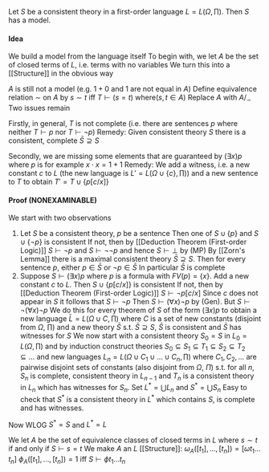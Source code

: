Let $S$ be a consistent theory in a first-order language $L=L\left( \Omega,\prod \right)$. Then $S$ has a model.

#### Idea
We build a model from the language itself 
To begin with, we let $A$ be the set of closed terms of $L$, i.e. terms with no variables
We turn this into a [[Structure]] in the obvious way

$A$ is still not a model (e.g. $1+0$ and $1$ are not equal in $A$)
Define equivalence relation $\sim$ on $A$ by 
$s\sim t$ iff $T\vdash(s=t)$ where($s,t \in A$)
Replace $A$ with $A /_{\sim}$
Two issues remain

Firstly, in general, $T$ is not complete (i.e. there are sentences $p$ where neither $T\vdash p$ nor $T\vdash \neg p$)
Remedy: Given consistent theory $S$ there is a consistent, complete $\bar{S}\supseteq S$

Secondly, we are missing some elements that are guaranteed by $(\exists x)p$ where $p$ is for example $x\cdot x=1+1$
Remedy: We add a witness, i.e. a new constant $c$ to $L$ (the new language is $L'=L\left( \Omega \cup \{ c \},\prod \right)$) and a new sentence to $T$ to obtain $T'=T\cup \{ p[c /x] \}$

#### Proof (NONEXAMINABLE)
We start with two observations
1. Let $S$ be a consistent theory, $p$ be a sentence
   Then one of $S\cup \{ p \}$ and $S\cup \{ \neg p \}$ is consistent
   If not, then by [[Deduction Theorem (First-order Logic)]] 
   $S\vdash \neg p$ and $S\vdash \neg \neg p$ and hence $S\vdash \bot$ by (MP)
   By [[Zorn's Lemma]] there is a maximal consistent theory $\bar{S}\supseteq S$. 
   Then for every sentence $p$, either $p \in \bar{S}$ or $\neg p \in \bar{S}$
   In particular $\bar{S}$ is complete
2. Suppose $S\vdash(\exists x)p$ where $p$ is a formula with $FV(p)=\{ x \}$. Add a new constant $c$ to $L$. Then $S\cup \{ p[c/ x] \}$ is consistent
   If not, then by [[Deduction Theorem (First-order Logic)]] $S\vdash \neg p[c /x]$
   Since $c$ does not appear in $S$ it follows that $S\vdash \neg p$
   Then $S\vdash(\forall x)\neg p$ by (Gen). 
   But $S\vdash \neg(\forall x)\neg p$
   We do this for every theorem of $S$ of the form $(\exists x)p$ to obtain a new language $\bar{L}=L\left( \Omega \cup C,\prod \right)$ where $C$ is a set of new constants (disjoint from $\Omega$, $\prod$) and a new theory $\bar{S}$ s.t. $\bar{S}\supseteq S$, $\bar{S}$ is consistent and $\bar{S}$ has witnesses for $S$ 
We now start with a consistent theory $S_{0}=S$ in $L_{0}=L\left( \Omega,\prod \right)$ and by induction construct theories $S_{0}\subseteq S_{1}\subseteq T_{1}\subseteq S_{2}\subseteq T_{2}\subseteq\dots$
and new languages $L_{n}=L\left( \Omega \cup C_{1}\cup\dots \cup C_{n},\prod \right)$ where $C_{1},C_{2},\dots$ are pairwise disjoint sets of constants (also disjoint from $\Omega$, $\Pi$)
s.t. for all $n$, $S_{n}$ is complete, consistent theory in $L_{n-1}$ 
and $T_{n}$ is a consistent theory in $L_{n}$ which has witnesses for $S_{n}$.
Set $L^{*}=\bigcup L_{n}$ and $S^{*}=\bigcup S_{n}$
Easy to check that $S^{*}$ is a consistent theory in $L^{*}$ which contains $S$, is complete and has witnesses.

Now WLOG $S^{*}=S$ and $L^{*}=L$

We let $A$ be the set of equivalence classes of closed terms in $L$ where $s\sim t$ if and only if $S\vdash s=t$
We make $A$ an $L$ [[Structure]]:
$\omega_{A}([t_{1}],\dots,[t_{n}])=[\omega t_{1}\dots t_{n}]$
$\phi_{A}([t_{1}],\dots,[t_{n}])=1$ iff $S\vdash \phi t_{1}\dots t_{n}$
